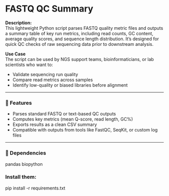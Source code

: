 # FASTQ QC Summary

**Description:**  
This lightweight Python script parses FASTQ quality metric files and outputs a summary table of key run metrics, including read counts, GC content, average quality scores, and sequence length distribution. It’s designed for quick QC checks of raw sequencing data prior to downstream analysis.

**Use Case**  
The script can be used by NGS support teams, bioinformaticians, or lab scientists who want to:
- Validate sequencing run quality
- Compare read metrics across samples
- Identify low-quality or biased libraries before alignment

---

### 🚀 Features
- Parses standard FASTQ or text-based QC outputs  
- Computes key metrics (mean Q-score, read length, GC%)  
- Exports results as a clean CSV summary  
- Compatible with outputs from tools like FastQC, SeqKit, or custom log files

---

### 🧰 Dependencies
pandas
biopython

### Install them:
pip install -r requirements.txt